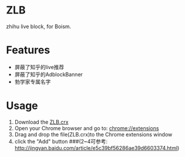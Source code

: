 # ZLB
zhihu live block, for Boism.

# Features
- 屏蔽了知乎的live推荐
- 屏蔽了知乎的AdblockBanner
- 勃学家专属名字

# Usage
 1. Download the [ZLB.crx](https://raw.githubusercontent.com/sherrycherish/ZLB/master/ZLB.crx)
 2. Open your Chrome browser and go to:  [chrome://extensions](chrome://extensions)
 3. Drag and drop the file(ZLB.crx)to the Chrome extensions window
 4. click the "Add" button
 ###(2~4可参考: http://jingyan.baidu.com/article/e5c39bf56286ae39d6603374.html)
